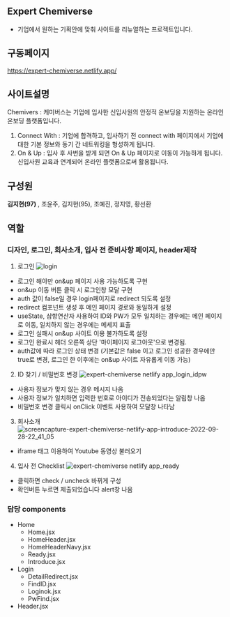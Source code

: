## Expert Chemiverse
- 기업에서 원하는 기획안에 맞춰 사이트를 리뉴얼하는 프로젝트입니다.

## 구동페이지
https://expert-chemiverse.netlify.app/

## 사이트설명
Chemivers : 케미버스는 기업에 입사한 신입사원의 안정적 온보딩을 지원하는 온라인 온보딩 플랫폼입니다.
1. Connect With : 기업에 합격하고, 입사하기 전 connect with 페이지에서 기업에 대한 기본 정보와 동기 간 네트워킹을 형성하게 됩니다.
2. On & Up : 입사 후 사번을 받게 되면 On & Up 페이지로 이동이 가능하게 됩니다. 신입사원 교육과 연계되어 온라인 플랫폼으로써 활용됩니다.

## 구성원
**김지현(97)** , 조윤주, 김지현(95), 조예진, 정지영, 황선환

## 역할
### 디자인, 로그인, 회사소개, 입사 전 준비사항 페이지, header제작
1. 로그인
![login](https://user-images.githubusercontent.com/105181266/192793488-91e41035-32e9-4162-a1d1-0aed59888301.jpg)

- 로그인 해야만 on&up 페이지 사용 가능하도록 구현
- on&up 이동 버튼 클릭 시 로그인창 모달 구현
- auth 값이 false일 경우 login페이지로 redirect 되도록 설정
- redirect 컴포넌트 생성 후 메인 페이지 경로와 동일하게 설정
- useState, 삼항연산자 사용하여 ID와 PW가 모두 일치하는 경우에는 메인 페이지로 이동, 일치하지 않는 경우에는 메세지 표출
- 로그인 실패시 on&up 사이트 이용 불가하도록 설정
- 로그인 완료시 헤더 오른쪽 상단 '마이페이지 로그아웃'으로 변경됨.
- auth값에 따라 로그인 상태 변경 (기본값은 false 이고 로그인 성공한 경우에만 true로 변경, 로그인 한 이후에는 on&up 사이트 자유롭게 이동 가능)

2. ID 찾기 / 비밀번호 변경
![expert-chemiverse netlify app_login_idpw](https://user-images.githubusercontent.com/105181266/192795207-ab95c746-9bd8-43d3-a7a1-6677bfbc23bd.png)

- 사용자 정보가 맞지 않는 경우 메시지 나옴 
- 사용자 정보가 일치하면 입력한 번호로 아이디가 전송되었다는 알림창 나옴
- 비밀번호 변경 클릭시 onClick 이벤트 사용하여 모달창 나타남

3. 회사소개
![screencapture-expert-chemiverse-netlify-app-introduce-2022-09-28-22_41_05](https://user-images.githubusercontent.com/105181266/192794909-398b32f9-a279-4bc5-bbd2-9da70a10fb79.png)

- iframe 태그 이용하여 Youtube 동영상 불러오기

4. 입사 전 Checklist
![expert-chemiverse netlify app_ready](https://user-images.githubusercontent.com/105181266/192793230-6b2f50e3-2517-4ec7-a884-31e792b19b18.png)

- 클릭하면 check / uncheck 바뀌게 구성
- 확인버튼 누르면 제출되었습니다 alert창 나옴

### 담당 components
- Home
  - Home.jsx
  - HomeHeader.jsx
  - HomeHeaderNavy.jsx
  - Ready.jsx
  - Introduce.jsx
- Login
  - DetailRedirect.jsx
  - FindID.jsx
  - Loginok.jsx
  - PwFind.jsx
- Header.jsx